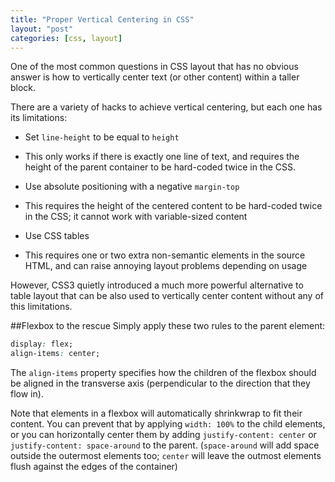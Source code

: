 ```yaml
---
title: "Proper Vertical Centering in CSS"
layout: "post"
categories: [css, layout]
---
```


One of the most common questions in CSS layout that has no obvious answer is how to vertically center text (or other content) within a taller block.

There are a variety of hacks to achieve vertical centering, but each one has its limitations:

 - Set `line-height` to be equal to `height`
  - This only works if there is exactly one line of text, and requires the height of the parent container to be hard-coded twice in the CSS.

 - Use absolute positioning with a negative `margin-top`
  - This requires the height of the centered content to be hard-coded twice in the CSS; it cannot work with variable-sized content

 - Use CSS tables
  - This requires one or two extra non-semantic elements in the source HTML, and can raise annoying layout problems depending on usage

However, CSS3 quietly introduced a much more powerful alternative to table layout that can be also used to vertically center content without any of this limitations.

##Flexbox to the rescue
Simply apply these two rules to the parent element:
```css
display: flex;
align-items: center;
```

The `align-items` property specifies how the children of the flexbox should be aligned in the transverse axis (perpendicular to the direction that they flow in).

Note that elements in a flexbox will automatically shrinkwrap to fit their content.  You can prevent that by applying `width: 100%` to the child elements, or you can horizontally center them by adding `justify-content: center` or `justify-content: space-around` to the parent.  (`space-around` will add space outside the outermost elements too; `center` will leave the outmost elements flush against the edges of the container)
